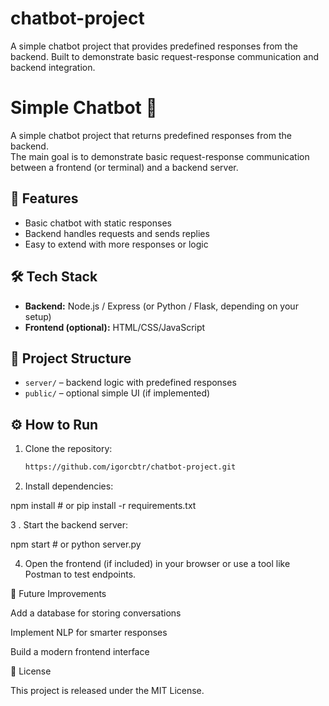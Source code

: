 # chatbot-project
A simple chatbot project that provides predefined responses from the backend. Built to demonstrate basic request-response communication and backend integration.

# Simple Chatbot 🤖

A simple chatbot project that returns predefined responses from the backend.  
The main goal is to demonstrate basic request-response communication between a frontend (or terminal) and a backend server.

## 🚀 Features
- Basic chatbot with static responses
- Backend handles requests and sends replies
- Easy to extend with more responses or logic

## 🛠️ Tech Stack
- **Backend:** Node.js / Express (or Python / Flask, depending on your setup)
- **Frontend (optional):** HTML/CSS/JavaScript

## 📂 Project Structure
- `server/` – backend logic with predefined responses  
- `public/` – optional simple UI (if implemented)  

## ⚙️ How to Run
1. Clone the repository:
   ```bash
   https://github.com/igorcbtr/chatbot-project.git
2. Install dependencies:

npm install   # or pip install -r requirements.txt

3 . Start the backend server:

npm start     # or python server.py


4. Open the frontend (if included) in your browser or use a tool like Postman to test endpoints.

📌 Future Improvements

Add a database for storing conversations

Implement NLP for smarter responses

Build a modern frontend interface

📄 License

This project is released under the MIT License.
